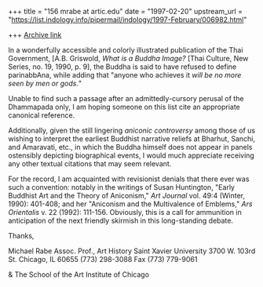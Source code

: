 +++
title = "156 mrabe at artic.edu"
date = "1997-02-20"
upstream_url = "https://list.indology.info/pipermail/indology/1997-February/006982.html"

+++
[Archive link](https://list.indology.info/pipermail/indology/1997-February/006982.html)

In a wonderfully accessible and colorly illustrated publication of the Thai
Government, [A.B. Griswold, _What is a Buddha Image?_ [Thai Culture, New
Series, no. 19, 1990, p. 9], the Buddha is said to have refused to define
parinabbAna, while adding that "anyone who achieves it _will be no more
seen by men or gods._"

Unable to find such a passage after an admittedly-cursory perusal of the
Dhammapada only, I am hoping someone on this list cite an appropriate
canonical reference.

Additionally, given the still lingering _aniconic controversy_ among those
of us wishing to interpret the earliest Buddhist narrative reliefs at
Bharhut, Sanchi, and Amaravati, etc., in which the Buddha himself does not
appear in panels ostensibly depicting biographical events, I would much
appreciate receiving any other textual citations that may seem relevant.

For the record, I am acquainted with revisionist denials that there ever
was such a convention: notably in the writings of Susan Huntington,  "Early
Buddhist Art and the Theory of Aniconism," _Art Journal_ vol. 49:4 (Winter,
1990): 401-408; and her "Aniconism and the Multivalence of Emblems," _Ars
Orientalis_  v. 22 (1992): 111-156.  Obviously, this is a call for
ammunition in anticipation of the next friendly skirmish in this
long-standing debate.

Thanks,

Michael Rabe
Assoc. Prof., Art History
Saint Xavier University
3700 W. 103rd St.
Chicago, IL 60655
(773) 298-3088
Fax (773) 779-9061

& The School of the Art Institute of Chicago








